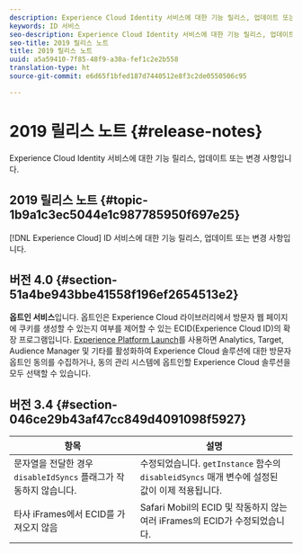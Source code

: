 ```yaml
---
description: Experience Cloud Identity 서비스에 대한 기능 릴리스, 업데이트 또는 변경 사항입니다.
keywords: ID 서비스
seo-description: Experience Cloud Identity 서비스에 대한 기능 릴리스, 업데이트 또는 변경 사항입니다.
seo-title: 2019 릴리스 노트
title: 2019 릴리스 노트
uuid: a5a59410-7f85-48f9-a30a-fef1c2e2b558
translation-type: ht
source-git-commit: e6d65f1bfed187d7440512e8f3c2de0550506c95

---
```



# 2019 릴리스 노트 {#release-notes}

Experience Cloud Identity 서비스에 대한 기능 릴리스, 업데이트 또는 변경 사항입니다.

## 2019 릴리스 노트 {#topic-1b9a1c3ec5044e1c987785950f697e25}

[!DNL Experience Cloud] ID 서비스에 대한 기능 릴리스, 업데이트 또는 변경 사항입니다.

## 버전 4.0 {#section-51a4be943bbe41558f196ef2654513e2}

**옵트인 서비스**&#x200B;입니다. 옵트인은 Experience Cloud 라이브러리에서 방문자 웹 페이지에 쿠키를 생성할 수 있는지 여부를 제어할 수 있는 ECID(Experience Cloud ID)의 확장 프로그램입니다. [Experience Platform Launch](https://docs.adobelaunch.com/)를 사용하면 Analytics, Target, Audience Manager 및 기타를 활성화하여 Experience Cloud 솔루션에 대한 방문자 옵트인 동의를 수집하거나, 동의 관리 시스템에 옵트인할 Experience Cloud 솔루션을 모두 선택할 수 있습니다.

## 버전 3.4 {#section-046ce29b43af47cc849d4091098f5927}

| 항목 | 설명 |
|---|---|
| 문자열을 전달한 경우 `disableIdSyncs` 플래그가 작동하지 않습니다. | 수정되었습니다. `getInstance` 함수의 `disableidSyncs` 매개 변수에 설정된 값이 이제 적용됩니다. |
| 타사 iFrames에서 ECID를 가져오지 않음 | Safari Mobil의 ECID 및 작동하지 않는 여러 iFrames의 ECID가 수정되었습니다. |

